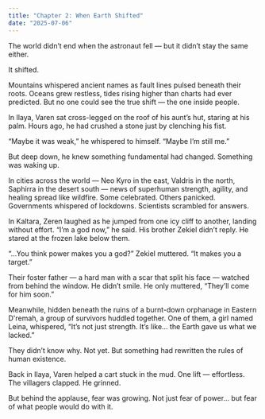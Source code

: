 ```yaml
---
title: "Chapter 2: When Earth Shifted"
date: "2025-07-06"
---
```

The world didn’t end when the astronaut fell — but it didn’t stay the same either.

It shifted.

Mountains whispered ancient names as fault lines pulsed beneath their roots. Oceans grew restless, tides rising higher than charts had ever predicted. But no one could see the true shift — the one inside people.

In Ilaya, Varen sat cross-legged on the roof of his aunt’s hut, staring at his palm. Hours ago, he had crushed a stone just by clenching his fist.

“Maybe it was weak,” he whispered to himself. “Maybe I’m still me.”

But deep down, he knew something fundamental had changed. Something was waking up.

In cities across the world — Neo Kyro in the east, Valdris in the north, Saphirra in the desert south — news of superhuman strength, agility, and healing spread like wildfire. Some celebrated. Others panicked. Governments whispered of lockdowns. Scientists scrambled for answers.

In Kaltara, Zeren laughed as he jumped from one icy cliff to another, landing without effort. “I’m a god now,” he said. His brother Zekiel didn’t reply. He stared at the frozen lake below them.

“…You think power makes you a god?” Zekiel muttered. “It makes you a target.”

Their foster father — a hard man with a scar that split his face — watched from behind the window. He didn’t smile. He only muttered, “They’ll come for him soon.”

Meanwhile, hidden beneath the ruins of a burnt-down orphanage in Eastern D'remah, a group of survivors huddled together. One of them, a girl named Leina, whispered, “It’s not just strength. It’s like… the Earth gave us what we lacked.”

They didn’t know why. Not yet. But something had rewritten the rules of human existence.

Back in Ilaya, Varen helped a cart stuck in the mud. One lift — effortless. The villagers clapped. He grinned.

But behind the applause, fear was growing. Not just fear of power… but fear of what people would do with it.